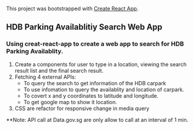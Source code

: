 This project was bootstrapped with [Create React App](https://github.com/facebook/create-react-app).

## HDB Parking Availablitiy Search Web App
### Using creat-react-app to create a web app to search for HDB Parking Availablity.

<ol>
	<li>Create a components for user to type in a location, viewing the search result list and the final search result.</li>
	<li>Fetching 4 external APIs:
		<ul>
			<li>To query the search to get information of the HDB carpark</li>
			<li>To use infomation to query the availablity and location of carpark.</li>
			<li>To covert x and y coordinates to latitude and longitude.</li>
			<li>To get google map to show it location.</li>
		</ul>
	</li>
<li>CSS are refactor for responsive change in media query</li>
</ol>

**Note: API call at Data.gov.sg are only allow to call at an interval of 1 min.